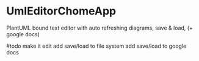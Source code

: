 # UmlEditorChomeApp
PlantUML bound text editor with auto refreshing diagrams, save &amp; load, (+ google docs)

#todo
make it edit
add save/load to file system
add save/load to google docs

